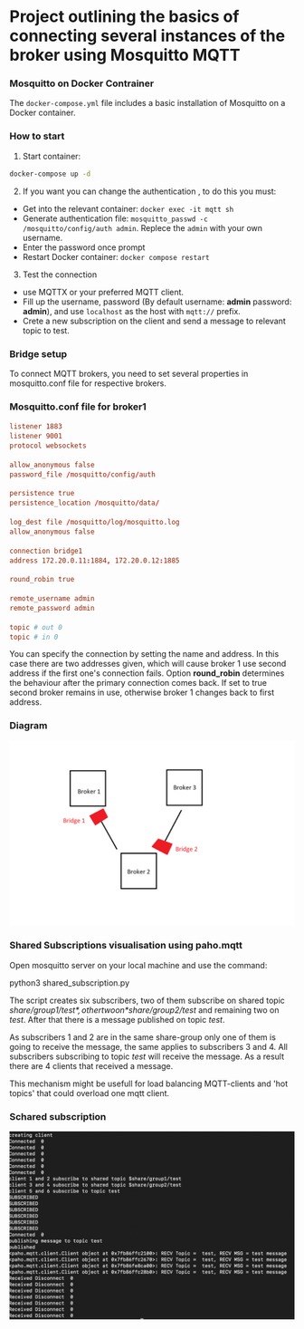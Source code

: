 # Project outlining the basics of connecting several instances of the broker using Mosquitto MQTT

### Mosquitto on Docker Contrainer

The `docker-compose.yml`  file includes a basic installation of Mosquitto on a Docker container.

### How to start

1. Start container: 

```bash
docker-compose up -d
```

2. If you want you can change the authentication , to do this you must:
- Get into the relevant container: `docker exec -it mqtt sh`
- Generate authentication file: `mosquitto_passwd -c /mosquitto/config/auth admin`. Replece the `admin` with your own username.
- Enter the password once prompt
- Restart Docker container: `docker compose restart`

3. Test the connection
- use MQTTX or your preferred MQTT client.
- Fill up the username, password (By default username: **admin** password: **admin**), and use `localhost` as the host with `mqtt://` prefix.
- Crete a new subscription on the client and send a message to relevant topic to test.

### Bridge setup

To connect MQTT brokers, you need to set several properties in mosquitto.conf file for respective brokers.

### Mosquitto.conf file for broker1

```conf
listener 1883
listener 9001
protocol websockets

allow_anonymous false
password_file /mosquitto/config/auth

persistence true
persistence_location /mosquitto/data/
 
log_dest file /mosquitto/log/mosquitto.log
allow_anonymous false

connection bridge1
address 172.20.0.11:1884, 172.20.0.12:1885

round_robin true

remote_username admin
remote_password admin

topic # out 0
topic # in 0
```

You can specify the connection by setting the name and address.
In this case there are two addresses given, which will cause broker 1 use second address if the first one's connection fails.
Option **round_robin** determines the behaviour after the primary connection comes back. If set to true second broker remains in use, otherwise broker 1 changes back to first address.

### Diagram

<div align="center">
<img src="/assets/diagram.png" alt="diagram">
</div>

### Shared Subscriptions visualisation using paho.mqtt

Open mosquitto server on your local machine and use the command:

python3 shared_subscription.py

The script creates six subscribers, two of them subscribe on shared topic *$share/group1/test*, other two on *$share/group2/test* and remaining two on *test*. After that there is a message published on topic *test*.

As subscribers 1 and 2 are in the same share-group only one of them is going to receive the message, the same applies to subscribers 3 and 4.
All subscribers subscribing to topic *test* will receive the message.
As a result there are 4 clients that received a message.

This mechanism might be usefull for load balancing MQTT-clients and 'hot topics' that could overload one mqtt client.


### Schared subscription

<div align="center">
<img src="/assets/shared_subscription.png" alt="shared_subscription">
</div>



